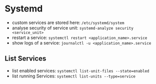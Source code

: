 # Systemd
- custom services are stored here: `/etc/systemd/system`
- analyse security of service unit: `systemd-analyze security <service_unit>`
- restart a service: `systemctl restart <application_name>.service`
- show logs of a service: `journalctl -u <application_name>.service`

## List Services
- list enabled services: `systemctl list-unit-files --state=enabled`
- list running Services: `systemctl list-units --type=service`
